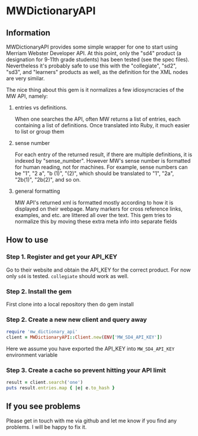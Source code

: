 # MWDictionaryAPI

## Information

MWDictionaryAPI provides some simple wrapper for one to start using Merriam Webster Developer API.
At this point, only the "sd4" product (a designation for 9-11th grade students) has been tested 
(see the spec files). Nevertheless it's probably safe to use this with the "collegiate", "sd2", "sd3", and "learners" products as well, as the definition for the XML nodes are very similar.

The nice thing about this gem is it normalizes a few idiosyncracies of the MW API, namely:

1. entries vs definitions.

   When one searches the API, often MW returns a list of entries, each containing a list of definitions. Once translated into Ruby, it much easier to list or group them

2. sense number

   For each entry of the returned result, if there are multiple definitions, it is indexed by "sense_number". However MW's sense number is formatted for human reading, not for machines.
   For example, sense numbers can be "1", "2 a", "b (1)", "(2)", which should be translated to
   "1", "2a", "2b(1)", "2b(2)", and so on.

3. general formatting

   MW API's returned xml is formatted mostly according to how it is displayed on their webpage.
   Many markers for cross reference links, examples, and etc. are littered all over the text.
   This gem tries to normalize this by moving these extra meta info into separate fields

## How to use

### Step 1. Register and get your API_KEY

Go to their website and obtain the API_KEY for the correct product. For now only `sd4` is tested.
`collegiate` should work as well.

### Step 2. Install the gem

First clone into a local repository then do gem install

### Step 2. Create a new new client and query away

```ruby
require 'mw_dictionary_api'
client = MWDictionaryAPI::Client.new(ENV['MW_SD4_API_KEY'])
```

Here we assume you have exported the API_KEY into `MW_SD4_API_KEY` environment variable

### Step 3. Create a cache so prevent hitting your API limit

```ruby
result = client.search('one')
puts result.entries.map { |e| e.to_hash }
```

## If you see problems

Please get in touch with me via github and let me know if you find any problems. I will be happy
to fix it.



